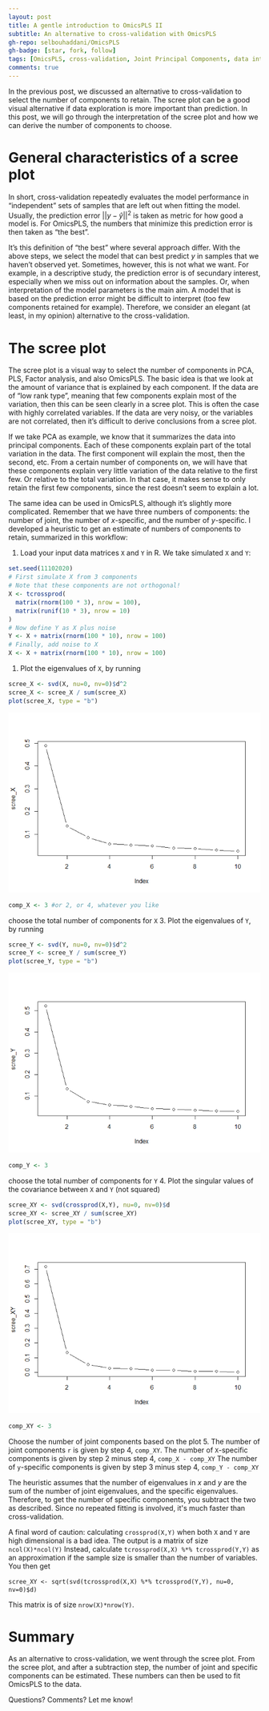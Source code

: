 ```yaml
---
layout: post
title: A gentle introduction to OmicsPLS II
subtitle: An alternative to cross-validation with OmicsPLS
gh-repo: selbouhaddani/OmicsPLS
gh-badge: [star, fork, follow]
tags: [OmicsPLS, cross-validation, Joint Principal Components, data integration, O2PLS]
comments: true
---
```


In the previous post, we discussed an alternative to cross-validation to select the number of components to retain.
The scree plot can be a good visual alternative if data exploration is more important than prediction.
In this post, we will go through the interpretation of the scree plot and how we can derive the number of components to choose.

# General characteristics of a scree plot

In short, cross-validation repeatedly evaluates the model performance in
“independent” sets of samples that are left out when fitting the model.
Usually, the prediction error \|\|*y* − *ŷ*\|\|<sup>2</sup> is taken as
metric for how good a model is. For OmicsPLS, the numbers that minimize
this prediction error is then taken as “the best”.

It’s this definition of “the best” where several approach differ. With
the above steps, we select the model that can best predict *y* in
samples that we haven’t observed yet. Sometimes, however, this is not
what we want. For example, in a descriptive study, the prediction error
is of secundary interest, especially when we miss out on information
about the samples. Or, when interpretation of the model parameters is
the main aim. A model that is based on the prediction error might be
difficult to interpret (too few components retained for example).
Therefore, we consider an elegant (at least, in my opinion) alternative
to the cross-validation.

# The scree plot

The scree plot is a visual way to select the number of components in
PCA, PLS, Factor analysis, and also OmicsPLS. The basic idea is that we
look at the amount of variance that is explained by each component. If
the data are of “low rank type”, meaning that few components explain
most of the variation, then this can be seen clearly in a scree plot.
This is often the case with highly correlated variables. If the data are
very noisy, or the variables are not correlated, then it’s difficult to
derive conclusions from a scree plot.

If we take PCA as example, we know that it summarizes the data into
principal components. Each of these components explain part of the total
variation in the data. The first component will explain the most, then
the second, etc. From a certain number of components on, we will have
that these components explain very little variation of the data relative
to the first few. Or relative to the total variation. In that case, it
makes sense to only retain the first few components, since the rest
doesn’t seem to explain a lot.

The same idea can be used in OmicsPLS, although it’s slightly more
complicated. Remember that we have three numbers of components: the
number of joint, the number of $x$-specific, and the number of
$y$-specific. I developed a heuristic to get an estimate of numbers of
components to retain, summarized in this workflow:

1.  Load your input data matrices `X` and `Y` in R. We take simulated
    `X` and `Y`:

``` r
set.seed(11102020)
# First simulate X from 3 components
# Note that these components are not orthogonal!
X <- tcrossprod(
  matrix(rnorm(100 * 3), nrow = 100),
  matrix(runif(10 * 3), nrow = 10)
)
# Now define Y as X plus noise
Y <- X + matrix(rnorm(100 * 10), nrow = 100)
# Finally, add noise to X
X <- X + matrix(rnorm(100 * 10), nrow = 100)
```

1.  Plot the eigenvalues of `X`, by running

``` r
scree_X <- svd(X, nu=0, nv=0)$d^2
scree_X <- scree_X / sum(scree_X)
plot(scree_X, type = "b")
```

![screeX](/img/posts/scree_X.png)

``` r
comp_X <- 3 #or 2, or 4, whatever you like
```

choose the total number of components for `X` 3. Plot the eigenvalues of
`Y`, by running

``` r
scree_Y <- svd(Y, nu=0, nv=0)$d^2
scree_Y <- scree_Y / sum(scree_Y)
plot(scree_Y, type = "b")
```

![screeY](/img/posts/scree_Y.png)

``` r
comp_Y <- 3
```

choose the total number of components for `Y` 4. Plot the singular
values of the covariance between `X` and `Y` (not squared)

``` r
scree_XY <- svd(crossprod(X,Y), nu=0, nv=0)$d
scree_XY <- scree_XY / sum(scree_XY)
plot(scree_XY, type = "b")
```

![screeXY](/img/posts/scree_XY.png)

``` r
comp_XY <- 3
```

Choose the number of joint components based on the plot 5. The number of
joint components `r` is given by step 4, `comp_XY`. The number of
`X`-specific components is given by step 2 minus step 4,
`comp_X - comp_XY` The number of `y`-specific components is given by
step 3 minus step 4, `comp_Y - comp_XY`

The heuristic assumes that the number of eigenvalues in $x$ and $y$ are the sum of the number of joint eigenvalues, and the specific eigenvalues. Therefore, to get the number of specific components, you subtract the two as described. Since no repeated fitting is involved, it's much faster than cross-validation.

A final word of caution: calculating `crossprod(X,Y)` when both `X` and `Y` are high dimensional is a bad idea. The output is a matrix of size `ncol(X)*ncol(Y)` Instead, calculate `tcrossprod(X,X) %*% tcrossprod(Y,Y)` as an approximation if the sample size is smaller than the number of variables. You then get
```
scree_XY <- sqrt(svd(tcrossprod(X,X) %*% tcrossprod(Y,Y), nu=0, nv=0)$d)
```
This matrix is of size `nrow(X)*nrow(Y)`.

# Summary

As an alternative to cross-validation, we went through the scree plot. From the scree plot, and after a subtraction step, the number of joint and specific components can be estimated. These numbers can then be used to fit OmicsPLS to the data.



Questions? Comments? Let me know!
